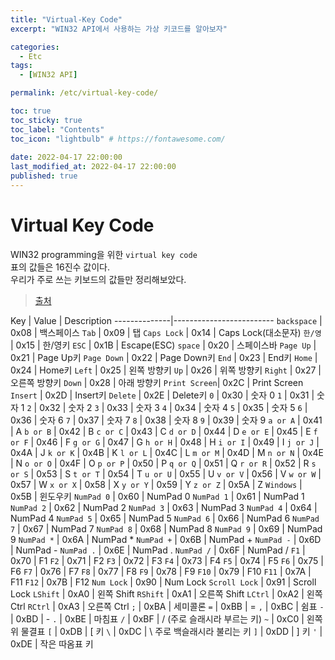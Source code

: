 ```yaml
---
title: "Virtual-Key Code"
excerpt: "WIN32 API에서 사용하는 가상 키코드를 알아보자"

categories:
  - Etc
tags:
  - [WIN32 API]

permalink: /etc/virtual-key-code/

toc: true
toc_sticky: true
toc_label: "Contents"
toc_icon: "lightbulb" # https://fontawesome.com/
 
date: 2022-04-17 22:00:00
last_modified_at: 2022-04-17 22:00:00
published: true
---
```


# Virtual Key Code

WIN32 programming을 위한 `virtual key code`  
표의 값들은 16진수 값이다.  
우리가 주로 쓰는 키보드의 값들만 정리해보았다.  

> [출처](https://docs.microsoft.com/ko-kr/windows/win32/inputdev/virtual-key-codes)  

Key  |  Value | Description
--------------|-------------------------
`backspace`   | 0x08 | 백스페이스
`Tab`         | 0x09 | 탭
`Caps Lock`   | 0x14 | Caps Lock(대소문자)
`한/영`       | 0x15 | 한/영키
`ESC`         | 0x1B | Escape(ESC)
`space`       | 0x20 | 스페이스바
`Page Up`     | 0x21 | Page Up키
`Page Down`   | 0x22 | Page Down키
`End`         | 0x23 | End키
`Home`        | 0x24 | Home키
`Left`        | 0x25 | 왼쪽 방향키
`Up`          | 0x26 | 위쪽 방향키
`Right`       | 0x27 | 오른쪽 방향키
`Down`        | 0x28 | 아래 방향키
`Print Screen`| 0x2C | Print Screen
`Insert`      | 0x2D | Insert키
`Delete`      | 0x2E | Delete키
`0`           | 0x30 | 숫자 0
`1`           | 0x31 | 숫자 1
`2`           | 0x32 | 숫자 2
`3`           | 0x33 | 숫자 3
`4`           | 0x34 | 숫자 4
`5`           | 0x35 | 숫자 5
`6`           | 0x36 | 숫자 6
`7`           | 0x37 | 숫자 7
`8`           | 0x38 | 숫자 8
`9`           | 0x39 | 숫자 9
`a or A`      | 0x41 | A
`b or B`      | 0x42 | B
`c or C`      | 0x43 | C
`d or D`      | 0x44 | D
`e or E`      | 0x45 | E
`f or F`      | 0x46 | F
`g or G`      | 0x47 | G
`h or H`      | 0x48 | H
`i or I`      | 0x49 | I
`j or J`      | 0x4A | J
`k or K`      | 0x4B | K
`l or L`      | 0x4C | L
`m or M`      | 0x4D | M
`n or N`      | 0x4E | N
`o or O`      | 0x4F | O
`p or P`      | 0x50 | P
`q or Q`      | 0x51 | Q
`r or R`      | 0x52 | R
`s or S`      | 0x53 | S
`t or T`      | 0x54 | T
`u or U`      | 0x55 | U
`v or V`      | 0x56 | V
`w or W`      | 0x57 | W
`x or X`      | 0x58 | X
`y or Y`      | 0x59 | Y
`z or Z`      | 0x5A | Z
`Windows`     | 0x5B | 윈도우키
`NumPad 0`    | 0x60 | NumPad 0
`NumPad 1`    | 0x61 | NumPad 1
`NumPad 2`    | 0x62 | NumPad 2
`NumPad 3`    | 0x63 | NumPad 3
`NumPad 4`    | 0x64 | NumPad 4
`NumPad 5`    | 0x65 | NumPad 5
`NumPad 6`    | 0x66 | NumPad 6
`NumPad 7`    | 0x67 | NumPad 7
`NumPad 8`    | 0x68 | NumPad 8
`NumPad 9`    | 0x69 | NumPad 9
`NumPad *`    | 0x6A | NumPad *
`NumPad +`    | 0x6B | NumPad +
`NumPad -`    | 0x6D | NumPad -
`NumPad .`    | 0x6E | NumPad .
`NumPad /`    | 0x6F | NumPad /
`F1`          | 0x70 | F1
`F2`          | 0x71 | F2
`F3`          | 0x72 | F3
`F4`          | 0x73 | F4
`F5`          | 0x74 | F5
`F6`          | 0x75 | F6
`F7`          | 0x76 | F7
`F8`          | 0x77 | F8
`F9`          | 0x78 | F9
`F10`         | 0x79 | F10
`F11`         | 0x7A | F11
`F12`         | 0x7B | F12
`Num Lock`    | 0x90 | Num Lock
`Scroll Lock` | 0x91 | Scroll Lock
`LShift`      | 0xA0 | 왼쪽 Shift
`RShift`      | 0xA1 | 오른쪽 Shift
`LCtrl`       | 0xA2 | 왼쪽 Ctrl
`RCtrl`       | 0xA3 | 오른쪽 Ctrl
`;`           | 0xBA | 세미콜론
`=`           | 0xBB | =
`,`           | 0xBC | 쉼표
`-`           | 0xBD | -
`.`           | 0xBE | 마침표
`/`           | 0xBF | / (주로 슬래시라 부르는 키)
`~`           | 0xC0 | 왼쪽 위 물결표
`[`           | 0xDB | [ 키
`\`           | 0xDC | \ 주로 백슬래시라 불리는 키
`]`           | 0xDD | ] 키
`'`           | 0xDE | 작은 따옴표 키
